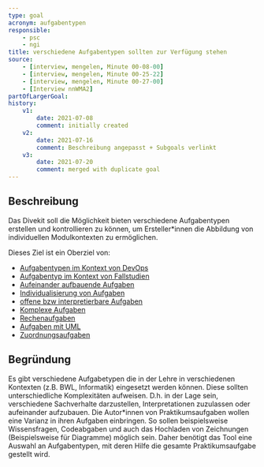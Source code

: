 ```yaml
---
type: goal
acronym: aufgabentypen
responsible: 
    - psc
    - ngi
title: verschiedene Aufgabentypen sollten zur Verfügung stehen
source:
    - [interview, mengelen, Minute 00-08-00]
    - [interview, mengelen, Minute 00-25-22]
    - [interview, mengelen, Minute 00-27-00]
    - [Interview nnWMA2]
partOfLargerGoal: 
history:
    v1:
        date: 2021-07-08
        comment: initially created
    v2:
        date: 2021-07-16
        comment: Beschreibung angepasst + Subgoals verlinkt
    v3:
        date: 2021-07-20
        comment: merged with duplicate goal
---
```


## Beschreibung

Das Divekit soll die Möglichkeit bieten verschiedene Aufgabentypen erstellen und kontrollieren zu können, um Ersteller*innen die Abbildung von individuellen Modulkontexten zu ermöglichen.

Dieses Ziel ist ein Oberziel von:

* [Aufgabentypen im Kontext von DevOps](./aufgabentypenDevOps.md)
* [Aufgabentyp im Kontext von Fallstudien](./aufgabentypenFallstudien.md)
* [Aufeinander aufbauende Aufgaben](./aufgabentypenFortlaufend.md)
* [Individualisierung von Aufgaben](./aufgabentypenIndividual.md)
* [offene bzw interpretierbare Aufgaben](./aufgabentypenInterpretierbar.md)
* [Komplexe Aufgaben](./aufgabentypenKomplex.md)
* [Rechenaufgaben](./aufgabentypenRechnen.md)
* [Aufgaben mit UML](./aufgabentypenUml.md)
* [Zuordnungsaufgaben](./aufgabentypenZuordnung.md)

## Begründung

Es gibt verschiedene Aufgabetypen die in der Lehre in verschiedenen Kontexten (z.B. BWL, Informatik) eingesetzt werden können. Diese sollten unterschiedliche Komplexitäten aufweisen. D.h. in der Lage sein, verschiedene Sachverhalte darzustellen, Interpretationen zuzulassen oder aufeinander aufzubauen.
Die Autor*innen von Praktikumsaufgaben wollen eine Varianz in ihren Aufgaben einbringen. So sollen beispielsweise Wissensfragen, Codeabgaben und auch das Hochladen von Zeichnungen (Beispielsweise für Diagramme) möglich sein. Daher benötigt das Tool eine Auswahl an Aufgabentypen, mit deren Hilfe die gesamte Praktikumsaufgabe gestellt wird.
